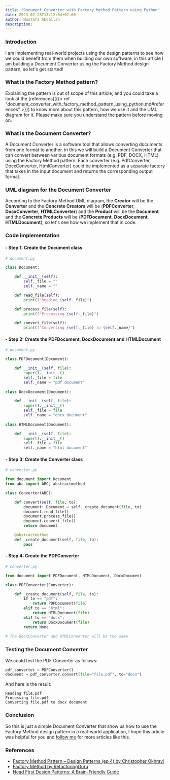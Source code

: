 ```yaml
---
title: "Document Converter with Factory Method Pattern using Python"
date: 2023-02-28T17:12:04+02:00
author: Mustafa Abdallah
description:
---
```


### Introduction
I am implementing real-world projects using the design patterns to see how we could benefit from them when building our own software, in this article I am building a Document Converter using the Factory Method design pattern, so let's get started!

### What is the Factory Method pattern?
Explaining the pattern is out of scope of this article, and you could take a look at the [references]({{< ref "document_converter_with_factory_method_pattern_using_python.md#references" >}}) to know more about this pattern, how we use it and the UML diagram for it. Please make sure you understand the pattern before moving on.

### What is the Document Converter?
A Document Converter is a software tool that allows converting documents from one format to another. in this we will build a Document Converter that can convert between various document formats (e.g. PDF, DOCX, HTML) using the Factory Method pattern. Each converter (e.g. PdfConverter, DocxConverter, HtmlConverter) could be implemented as a separate factory that takes in the input document and returns the corresponding output format.

### UML diagram for the Document Converter
According to the Factory Method UML diagram, the **Creator** will be the **Converter** and the **Concrete Creators** will be (**PDFConverter**, **DocxConverter**, **HTMLConverter**) and the **Product** will be the **Document** and the **Concrete Products** will be (**PDFDocument**, **DocxDocument**, **HTMLDocument**), so let's see how we implement that in code.

### Code implementation

#### - Step 1: Create the Document class
```python
# document.py

class Document:

    def __init__(self):
        self._file = ""
        self._name = ""

    def read_file(self):
        print(f"Reading {self._file}")

    def process_file(self):
        print(f"Processing {self._file}")

    def convert_file(self):
        print(f"Converting {self._file} to {self._name}")
```
#### - Step 2: Create the PDFDocument, DocxDocument and HTMLDocument
```python
# document.py

class PDFDocument(Document):

    def __init__(self, file):
        super().__init__()
        self._file = file
        self._name = "pdf document"
        
class DocxDocument(Document):

    def __init__(self, file):
        super().__init__()
        self._file = file
        self._name = "docx document"
        
class HTMLDocument(Document):

    def __init__(self, file):
        super().__init__()
        self._file = file
        self._name = "html document"
```
#### - Step 3: Create the Converter class
```python
# converter.py

from document import Document
from abc import ABC, abstractmethod

class Converter(ABC):

    def convert(self, file, to):
        document: Document = self._create_document(file, to)
        document.read_file()
        document.process_file()
        document.convert_file()
        return document

    @abstractmethod
    def _create_document(self, file, to):
        pass
```
#### - Step 4: Create the PDFConverter
```python
# converter.py

from document import PDFDocument, HTMLDocument, DocxDocument

class PDFConverter(Converter):

    def _create_document(self, file, to):
        if to == "pdf":
            return PDFDocument(file)
        elif to == "html":
            return HTMLDocument(file)
        elif to == "docx":
            return DocxDocument(file)
        return None
        
# The DocxConverter and HTMLConverter will be the same
```

### Testing the Document Converter
We could test the PDF Converter as follows:
```python
pdf_converter = PDFConverter()
document = pdf_converter.convert(file="file.pdf", to="docx")
```
And here is the result:
```text
Reading file.pdf
Processing file.pdf
Converting file.pdf to docx document
```

### Conclusion
So this is just a simple Document Converter that show us how to use the Factory Method design pattern in a real-world application, I hope this article was helpful for you and [follow me](https://linkedin.com/in/mustafaabdulluh) for more articles like this.

### References
- [Factory Method Pattern – Design Patterns (ep 4) by Christopher Okhravi](https://www.youtube.com/watch?v=EcFVTgRHJLM)
- [Factory Method by RefactoringGuru](https://refactoring.guru/design-patterns/factory-method)
- [Head First Design Patterns: A Brain-Friendly Guide](https://www.amazon.com/Head-First-Design-Patterns-Brain-Friendly/dp/0596007124)
